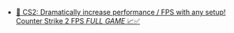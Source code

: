 - [🔧 CS2: Dramatically increase performance / FPS with any setup! Counter Strike 2 FPS *FULL GAME* 📈✅](https://youtu.be/fO1UYJlL_Gg)

